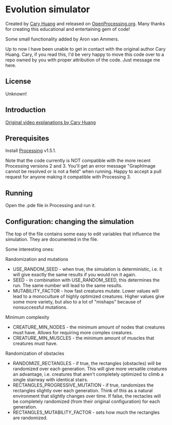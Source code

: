 # Evolution simulator

Created by [Cary Huang](https://www.youtube.com/channel/UC9z7EZAbkphEMg0SP7rw44A) and released on [OpenProcessing.org](http://www.openprocessing.org/sketch/205807). Many thanks for creating this educational and entertaining gem of code!

Some small functionality added by Aron van Ammers.

Up to now I have been unable to get in contact with the original author Cary Huang. Cary, if you read this, I'd be very happy to move this code over to a repo owned by you with proper attribution of the code. Just message me here.

## License

Unknown!

## Introduction

[Original video explanations by Cary Huang](https://www.youtube.com/watch?v=GOFws_hhZs8)

## Prerequisites

Install [Processing](https://processing.org/) v1.5.1. 

Note that the code currently is NOT compatible with the more recent Processing versions 2 and 3. You'll get an error message "GraphImage cannot be resolved or is not a field" when running. Happy to accept a pull request for anyone making it compatible with Processing 3.

## Running

Open the .pde file in Processing and run it.

## Configuration: changing the simulation

The top of the file contains some easy to edit variables that influence the simulation. They are documented in the file.

Some interesting ones:

Randomization and mutations
* USE_RANDOM_SEED - when true, the simulation is deterministic, i.e. it will give exactly the same results if you would run it again.
* SEED - in combination with USE_RANDOM_SEED, this determines the run. The same number will lead to the same results. 
* MUTABILITY_FACTOR - how fast creatures mutate. Lower values will lead to a monoculture of highly optimized creatures. Higher values give some more variety, but also to a lot of "mishaps" because of nonsuccessful mutations.

Minimum complexity
* CREATURE_MIN_NODES - the minimum amount of nodes that creatures must have. Allows for requiring more complex creatures.
* CREATURE_MIN_MUSCLES - the minimum amount of muscles that creatures must have.

Randomization of obstacles

* RANDOMIZE_RECTANGLES - if true, the rectangles (obstacles) will be randomized over each generation. This will give more versatile creatures an advantage, i.e. creatures that aren't completely optimized to climb a single stairway with identical stairs.
* RECTANGLES_PROGRESSIVE_MUTATION - if true, randomizes the rectangles slightly over each generation. Think of this as a natural environment that slightly changes over time. If false, the rectacles will be completely randomized (from their original configuration) for each generation.
* RECTANGLES_MUTABILITY_FACTOR - sets how much the rectangles are randomized.

